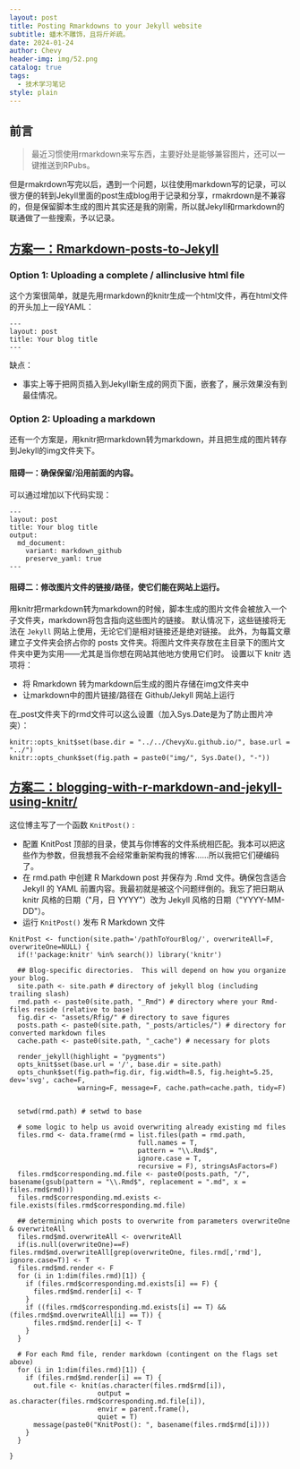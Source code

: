 ```yaml
---
layout: post
title: Posting Rmarkdowns to your Jekyll website
subtitle: 蟠木不雕饰，且将斤斧疏。
date: 2024-01-24
author: Chevy
header-img: img/52.png
catalog: true
tags:
  - 技术学习笔记
style: plain
---
```


## 前言
> 最近习惯使用rmarkdown来写东西，主要好处是能够兼容图片，还可以一键推送到RPubs。

但是rmakrdown写完以后，遇到一个问题，以往使用markdown写的记录，可以很方便的转到Jekyll里面的post生成blog用于记录和分享，rmakrdown是不兼容的，但是保留脚本生成的图片其实还是我的刚需，所以就Jekyll和rmarkdown的联通做了一些搜索，予以记录。

## [方案一：Rmarkdown-posts-to-Jekyll](https://jchellmuth.com/news/jekyll/website/code/2020/01/04/Rmarkdown-posts-to-Jekyll.html)

### Option 1: Uploading a complete / allinclusive html file

这个方案很简单，就是先用rmarkdown的knitr生成一个html文件，再在html文件的开头加上一段YAML：
```
---
layout: post
title: Your blog title
---
```

缺点：
-  事实上等于把网页插入到Jekyll新生成的网页下面，嵌套了，展示效果没有到最佳情况。

### Option 2: Uploading a markdown

还有一个方案是，用knitr把rmarkdown转为markdown，并且把生成的图片转存到Jekyll的img文件夹下。

#### 阻碍一：确保保留/沿用前面的内容。
可以通过增加以下代码实现：

```
---
layout: post
title: Your blog title
output:
  md_document:
    variant: markdown_github
    preserve_yaml: true
---
```

#### 阻碍二：修改图片文件的链接/路径，使它们能在网站上运行。

用knitr把rmarkdown转为markdown的时候，脚本生成的图片文件会被放入一个子文件夹，markdown将包含指向这些图片的链接。
默认情况下，这些链接将无法在 `Jekyll` 网站上使用，无论它们是相对链接还是绝对链接。
此外，为每篇文章建立子文件夹会挤占你的 posts 文件夹。将图片文件夹存放在主目录下的图片文件夹中更为实用——尤其是当你想在网站其他地方使用它们时。
设置以下 knitr 选项将：
- 将 Rmarkdown 转为markdown后生成的图片存储在img文件夹中
- 让markdown中的图片链接/路径在 Github/Jekyll 网站上运行

在_post文件夹下的rmd文件可以这么设置（加入Sys.Date是为了防止图片冲突）：

```
knitr::opts_knit$set(base.dir = "../../ChevyXu.github.io/", base.url = "../")
knitr::opts_chunk$set(fig.path = paste0("img/", Sys.Date(), "-"))
```

## [方案二：blogging-with-r-markdown-and-jekyll-using-knitr/](https://brooksandrew.github.io/simpleblog/articles/blogging-with-r-markdown-and-jekyll-using-knitr/)

这位博主写了一个函数 `KnitPost()` :

- 配置 KnitPost 顶部的目录，使其与你博客的文件系统相匹配。我本可以把这些作为参数，但我想我不会经常重新架构我的博客......所以我把它们硬编码了。
- 在 rmd.path 中创建 R Markdown post 并保存为 .Rmd 文件。确保包含适合 Jekyll 的 YAML 前置内容。我最初就是被这个问题绊倒的。我忘了把日期从 knitr 风格的日期（"月，日 YYYY"）改为 Jekyll 风格的日期（"YYYY-MM-DD"）。
- 运行 `KnitPost()` 发布 R Markdown 文件

```
KnitPost <- function(site.path='/pathToYourBlog/', overwriteAll=F, overwriteOne=NULL) {
  if(!'package:knitr' %in% search()) library('knitr')
  
  ## Blog-specific directories.  This will depend on how you organize your blog.
  site.path <- site.path # directory of jekyll blog (including trailing slash)
  rmd.path <- paste0(site.path, "_Rmd") # directory where your Rmd-files reside (relative to base)
  fig.dir <- "assets/Rfig/" # directory to save figures
  posts.path <- paste0(site.path, "_posts/articles/") # directory for converted markdown files
  cache.path <- paste0(site.path, "_cache") # necessary for plots
  
  render_jekyll(highlight = "pygments")
  opts_knit$set(base.url = '/', base.dir = site.path)
  opts_chunk$set(fig.path=fig.dir, fig.width=8.5, fig.height=5.25, dev='svg', cache=F, 
                 warning=F, message=F, cache.path=cache.path, tidy=F)   
  

  setwd(rmd.path) # setwd to base
  
  # some logic to help us avoid overwriting already existing md files
  files.rmd <- data.frame(rmd = list.files(path = rmd.path,
                                full.names = T,
                                pattern = "\\.Rmd$",
                                ignore.case = T,
                                recursive = F), stringsAsFactors=F)
  files.rmd$corresponding.md.file <- paste0(posts.path, "/", basename(gsub(pattern = "\\.Rmd$", replacement = ".md", x = files.rmd$rmd)))
  files.rmd$corresponding.md.exists <- file.exists(files.rmd$corresponding.md.file)
  
  ## determining which posts to overwrite from parameters overwriteOne & overwriteAll
  files.rmd$md.overwriteAll <- overwriteAll
  if(is.null(overwriteOne)==F) files.rmd$md.overwriteAll[grep(overwriteOne, files.rmd[,'rmd'], ignore.case=T)] <- T
  files.rmd$md.render <- F
  for (i in 1:dim(files.rmd)[1]) {
    if (files.rmd$corresponding.md.exists[i] == F) {
      files.rmd$md.render[i] <- T
    }
    if ((files.rmd$corresponding.md.exists[i] == T) && (files.rmd$md.overwriteAll[i] == T)) {
      files.rmd$md.render[i] <- T
    }
  }
  
  # For each Rmd file, render markdown (contingent on the flags set above)
  for (i in 1:dim(files.rmd)[1]) {
    if (files.rmd$md.render[i] == T) {
      out.file <- knit(as.character(files.rmd$rmd[i]), 
                      output = as.character(files.rmd$corresponding.md.file[i]),
                      envir = parent.frame(), 
                      quiet = T)
      message(paste0("KnitPost(): ", basename(files.rmd$rmd[i])))
    }     
  }
  
}
```